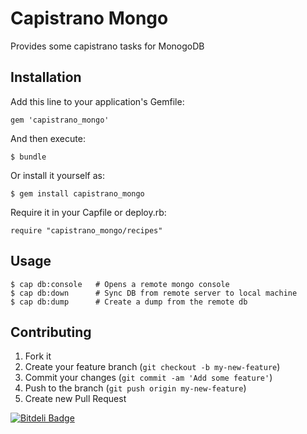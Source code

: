 # Capistrano Mongo

Provides some capistrano tasks for MonogoDB

## Installation

Add this line to your application's Gemfile:

    gem 'capistrano_mongo'

And then execute:

    $ bundle

Or install it yourself as:

    $ gem install capistrano_mongo

Require it in your Capfile or deploy.rb:

    require "capistrano_mongo/recipes"

## Usage

    $ cap db:console   # Opens a remote mongo console
    $ cap db:down      # Sync DB from remote server to local machine
    $ cap db:dump      # Create a dump from the remote db

## Contributing

1. Fork it
2. Create your feature branch (`git checkout -b my-new-feature`)
3. Commit your changes (`git commit -am 'Add some feature'`)
4. Push to the branch (`git push origin my-new-feature`)
5. Create new Pull Request


[![Bitdeli Badge](https://d2weczhvl823v0.cloudfront.net/timoschilling/capistrano_mongo/trend.png)](https://bitdeli.com/free "Bitdeli Badge")

